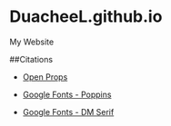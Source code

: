 # DuacheeL.github.io
My Website

##Citations 
* [Open Props](https://open-props.style/)
* [Google Fonts - Poppins](https://fonts.google.com/specimen/Poppins?query=poppins) 

* [Google Fonts - DM Serif](https://fonts.google.com/specimen/DM+Serif+Display?query=dm+serif)
